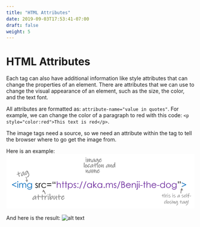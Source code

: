 ```yaml
---
title: "HTML Attributes"
date: 2019-09-03T17:53:41-07:00
draft: false
weight: 5
---
```


# HTML Attributes 
Each tag can also have additional information like style attributes that can change the properties of an element. There are attributes that we can use to change the visual appearance of an element, such as the size, the color, and the text font.

All attributes are formatted as: `attribute-name="value in quotes"`. For example, we can change the color of a paragraph to red with this code: `<p style="color:red">This text is red</p>`.

The image tags need a source, so we need an attribute within the tag to tell the browser where to go get the image from.

Here is an example:
![alt text](media/attribute-sm.png "img tag example")

And here is the result:
![alt text](https://qyatda.dm.files.1drv.com/y4mTmthbnZl8R4dmLmzkmrlFe1Wg8V1YoXSQp0JIvJJQgPK_IC6O3oWMQXXqUH386u9cNsKg-8kUV8ec4_TvC5eUFUrgkdZeRHJ95uQ0nUbgO_BO3_33cWBUkS9KUqvZhSDYcn9h037DYIPnmUerzBJ1XyjbhSseOhdpDJXya8Cn__51WxOdTygEpsC9NA4NriAZXjTizgUsiNu1qYIo-1B7w?width=495&height=660&cropmode=none "picture of Benji")